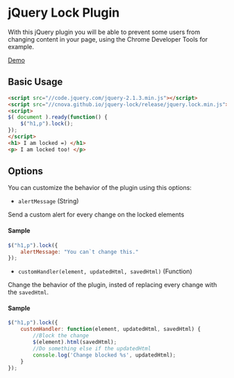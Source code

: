 # jQuery Lock Plugin
With this jQuery plugin you will be able to prevent some users from changing content in your page, using the Chrome Developer Tools for example.

[Demo](http://cnova.github.io/jquery-lock/)
## Basic Usage
```html
<script src="//code.jquery.com/jquery-2.1.3.min.js"></script>
<script src="//cnova.github.io/jquery-lock/release/jquery.lock.min.js"></script>
<script>
$( document ).ready(function() {
	$("h1,p").lock();
});
</script>
<h1> I am locked =) </h1>
<p> I am locked too! </p>
```

## Options
You can customize the behavior of the plugin using this options:

- `alertMessage` (String)

Send a custom alert for every change on the locked elements

#### Sample
```javascript
$("h1,p").lock({
    alertMessage: "You can`t change this."
});
```
- `customHandler(element, updatedHtml, savedHtml)` (Function) 

Change the behavior of the plugin, insted of replacing every change with the `savedHtml`.

#### Sample
```javascript
$("h1,p").lock({
    customHandler: function(element, updatedHtml, savedHtml) {
        //Block the change	
        $(element).html(savedHtml);
        //Do something else if the updatedHtml
        console.log('Change blocked %s', updatedHtml);
    }
});
```


